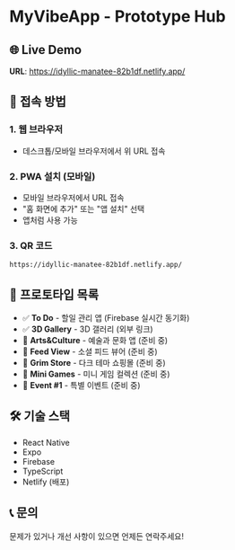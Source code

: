 # MyVibeApp - Prototype Hub

## 🌐 Live Demo
**URL**: https://idyllic-manatee-82b1df.netlify.app/

## 📱 접속 방법

### 1. 웹 브라우저
- 데스크톱/모바일 브라우저에서 위 URL 접속

### 2. PWA 설치 (모바일)
- 모바일 브라우저에서 URL 접속
- "홈 화면에 추가" 또는 "앱 설치" 선택
- 앱처럼 사용 가능

### 3. QR 코드
```
https://idyllic-manatee-82b1df.netlify.app/
```

## 🚀 프로토타입 목록

- ✅ **To Do** - 할일 관리 앱 (Firebase 실시간 동기화)
- ✅ **3D Gallery** - 3D 갤러리 (외부 링크)
- 🚧 **Arts&Culture** - 예술과 문화 앱 (준비 중)
- 🚧 **Feed View** - 소셜 피드 뷰어 (준비 중)
- 🚧 **Grim Store** - 다크 테마 쇼핑몰 (준비 중)
- 🚧 **Mini Games** - 미니 게임 컬렉션 (준비 중)
- 🚧 **Event #1** - 특별 이벤트 (준비 중)

## 🛠️ 기술 스택

- React Native
- Expo
- Firebase
- TypeScript
- Netlify (배포)

## 📞 문의

문제가 있거나 개선 사항이 있으면 언제든 연락주세요! 